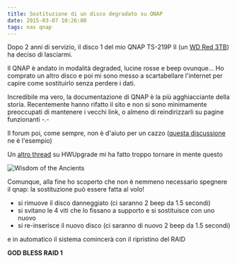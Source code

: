 ```yaml
---
title: Sostituzione di un disco degradato su QNAP
date: 2015-03-07 10:26:00
tags: nas qnap
---
```


Dopo 2 anni di servizio, il disco 1 del mio QNAP TS-219P II (un  [WD Red 3TB](https://amzn.to/1wo7f8j)) ha deciso di lasciarmi.

Il QNAP è andato in modalità degraded, lucine rosse e beep ovunque...
Ho comprato un altro disco e poi mi sono messo a scartabellare l'internet per capire come sostituirlo senza perdere i dati.

Incredibile ma vero, la documentazione di QNAP è la più agghiacciante della storia.
Recentemente hanno rifatto il sito e non si sono minimamente preoccupati di mantenere i vecchi link, o almeno di reindirizzarli su pagine funzionanti -.-

Il forum poi, come sempre, non è d'aiuto per un cazzo ([questa discussione](https://forum.qnap.com/viewtopic.php?f=25&t=89512) ne è l'esempio)

Un [altro thread](https://www.hwupgrade.it/forum/showthread.php?p=40434840) su HWUpgrade mi ha fatto troppo tornare in mente questo

![Wisdom of the Ancients](https://imgs.xkcd.com/comics/wisdom_of_the_ancients.png "All long help threads should have a sticky globally-editable post at the top saying 'DEAR PEOPLE FROM THE FUTURE: Here's what we've figured out so far ...")

Comunque, alla fine ho scoperto che non è nemmeno necessario spegnere il qnap: la sostituzione può essere fatta al volo!

* si rimuove il disco danneggiato (ci saranno 2 beep da 1.5 secondi)
* si svitano le 4 viti che lo fissano a supporto e si sostituisce con uno nuovo
* si re-inserisce il nuovo disco (ci saranno di nuovo 2 beep da 1.5 secondi)

e in automatico il sistema comincerà con il ripristino del RAID

**GOD BLESS RAID 1**
